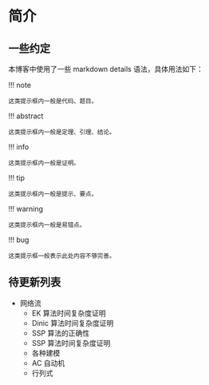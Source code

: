 # 简介

## 一些约定

本博客中使用了一些 markdown details 语法，具体用法如下：

!!! note

    这类提示框内一般是代码、题目。

!!! abstract

    这类提示框内一般是定理、引理、结论。

!!! info

    这类提示框内一般是证明。

!!! tip

    这类提示框内一般是提示、要点。

!!! warning

    这类提示框内一般是易错点。

!!! bug

    这类提示框一般表示此处内容不够完善。

## 待更新列表

- 网络流
    - EK 算法时间复杂度证明
    - Dinic 算法时间复杂度证明
    - SSP 算法的正确性
    - SSP 算法时间复杂度证明
    - 各种建模
    - AC 自动机
    - 行列式